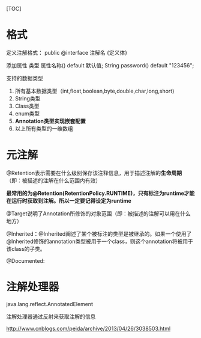 [TOC]

# 格式

定义注解格式：
public @interface 注解名 {定义体}

添加属性
类型 属性名称() default 默认值;
String password() default "123456";

支持的数据类型

1. 所有基本数据类型（int,float,boolean,byte,double,char,long,short)
2. String类型
3. Class类型
4. enum类型
5. **Annotation类型实现嵌套配置**
6. 以上所有类型的一维数组

# 元注解

@Retention表示需要在什么级别保存该注释信息，用于描述注解的**生命周期**（即：被描述的注解在什么范围内有效）

**最常用的为@Retention(RetentionPolicy.RUNTIME)，只有标注为runtime才能在运行时获取到注解。所以一定要记得设定为runtime**

@Target说明了Annotation所修饰的对象范围（即：被描述的注解可以用在什么地方）

@Inherited：@Inherited阐述了某个被标注的类型是被继承的。如果一个使用了@Inherited修饰的annotation类型被用于一个class，则这个annotation将被用于该class的子类。

@Documented:

# 注解处理器

java.lang.reflect.AnnotatedElement

注解处理器通过反射来获取注解的信息

http://www.cnblogs.com/peida/archive/2013/04/26/3038503.html
